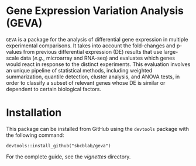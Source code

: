 # Gene Expression Variation Analysis (GEVA)

`GEVA` is a package for the analysis of differential gene expression in multiple experimental comparisons. It takes into account the fold-changes and p-values from previous differential expression (DE) results that use large-scale data (*e.g.*, microarray and RNA-seq) and evaluates which genes would react in response to the distinct experiments. This evaluation involves an unique pipeline of statistical methods, including weighted summarization, quantile detection, cluster analysis, and ANOVA tests, in order to classify a subset of relevant genes whose DE is similar or dependent to certain biological factors.

# Installation

This package can be installed from GitHub using the `devtools` package with the following command:

    devtools::install_github("sbcblab/geva")

For the complete guide, see the *vignettes* directory.